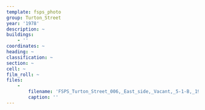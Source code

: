 ```yaml
---
template: fsps_photo
group: Turton_Street
year: '1978'
description: ~
buildings:
    - ''
coordinates: ~
heading: ~
classification: ~
section: ~
cell: ~
film_roll: ~
files:
    -
        filename: 'FSPS_Turton_Street_006,_East_side,_Vacant,_5-1-B,_1978-80_.png'
        caption: ''
---
```


